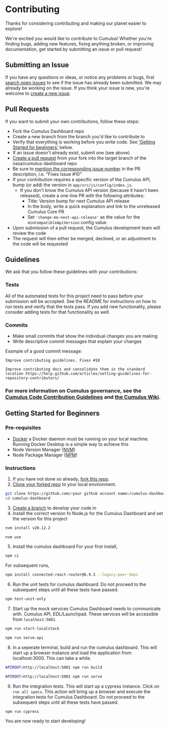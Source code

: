 # Contributing

Thanks for considering contributing and making our planet easier to explore!

We're excited you would like to contribute to Cumulus! Whether you're finding bugs, adding new features, fixing anything broken, or improving documentation, get started by submitting an issue or pull request!

## Submitting an Issue

If you have any questions or ideas, or notice any problems or bugs, first [search open issues](https://github.com/nasa/cumulus-dashboard/issues) to see if the issue has already been submitted. We may already be working on the issue. If you think your issue is new, you're welcome to [create a new issue](https://github.com/nasa/cumulus-dashboard/issues/new).

## Pull Requests

If you want to submit your own contributions, follow these steps:

* Fork the Cumulus Dashboard repo
* Create a new branch from the branch you'd like to contribute to
* Verify that everything is working before you write code. See ['Getting Started for beginners'](#getting-started-for-beginners) below.
* If an issue doesn't already exist, submit one (see above)
* [Create a pull request](https://help.github.com/articles/creating-a-pull-request/) from your fork into the target branch of the nasa/cumulus-dashboard repo
* Be sure to [mention the corresponding issue number](https://help.github.com/articles/closing-issues-using-keywords/) in the PR description, i.e. "Fixes Issue #10"
* If your contribution requires a specific version of the Cumulus API, bump (or add) the version in `app/src/js/config/index.js`.
  * If you don't know the Cumulus API version (because it hasn't been released), create a one-line PR with the following attributes:
    * Title: Version bump for next Cumulus API release
    * In the body, write a quick explanation and link to the unreleased Cumulus Core PR
    * Set `'change-me-next-api-release'` as the value for the `minCompatibleApiVersion` config value.
* Upon submission of a pull request, the Cumulus development team will review the code
* The request will then either be merged, declined, or an adjustment to the code will be requested

## Guidelines

We ask that you follow these guidelines with your contributions:

### Tests

All of the automated tests for this project need to pass before your submission will be accepted. See the README for instructions on how to run tests and verify that the tests pass. If you add new functionality, please consider adding tests for that functionality as well.

### Commits

* Make small commits that show the individual changes you are making
* Write descriptive commit messages that explain your changes

Example of a good commit message:

```
Improve contributing guidelines. Fixes #10

Improve contributing docs and consolidate them in the standard location https://help.github.com/articles/setting-guidelines-for-repository-contributors/
```

### For more information on Cumulus governance, see the [Cumulus Code Contribution Guidelines](https://docs.google.com/document/d/14J_DS6nyQ32BpeVjdR-YKfzHAzFB299tKghPGshXUTU/edit) and [the Cumulus Wiki](https://wiki.earthdata.nasa.gov/display/CUMULUS/Cumulus).

## Getting Started for Beginners 

### Pre-requisites
- [Docker](https://www.docker.com/) a Docker daemon must be running on your local machine. Running Docker Desktop is a simple way to achieve this
- Node Version Manager ([NVM](https://github.com/nvm-sh/nvm?tab=readme-ov-file#installing-and-updating))
- Node Package Manager ([NPM](https://github.com/npm/cli))

### Instructions
1. If you have not done so already, [fork this repo](https://docs.github.com/en/pull-requests/collaborating-with-pull-requests/working-with-forks/fork-a-repo). 
2. [Clone your forked repo](https://docs.github.com/en/repositories/creating-and-managing-repositories/cloning-a-repository) to your local environment.
```bash
git clone https://github.com/<your github account name>/cumulus-dashboard.git
cd cumulus-dashboard
```
3. [Create a branch](https://git-scm.com/book/en/v2/Git-Branching-Basic-Branching-and-Merging) to develop your code in
4. Install the correct version fo Node.js for the Cumulus Dashboard and set the version for this project
```bash
nvm install v20.12.2
```
```bash
nvm use
```
5. Install the cumulus dashboard
For your first install,
```bash
npm ci
```
For subsequent runs,
```bash
npm install connected-react-router@6.9.3 --legacy-peer-deps
```
6. Run the unit tests for cumulus dashboard. Do not proceed to the subsequent steps until all these tests have passed.
```bash
npm test-unit-only
```
7. Start up the mock services Cumulus Dashboard needs to communicate with. Cumulus API, EDL/Launchpad. These services will be accessible from `localhost:5001`.
```bash
npm run start-localstack
```
```bash
npm run serve-api
```
8. In a seperate terminal, build and run the cumulus dashboard. This will start up a browser instance and load the application from localhost:3000. This can take a while.
```bash
APIROOT=http://localhost:5001 npm run build
```
```bash
APIROOT=http://localhost:5001 npm run serve
```
9. Run the integration tests. This will start up a cypress instance. Click on `run all specs`. This action will bring up a browser and execute the integration tests for Cumulus Dashboard. Do not proceed to the subsequent steps until all these tests have passed.
```bash
npm run cypress
```
You are now ready to start developing!